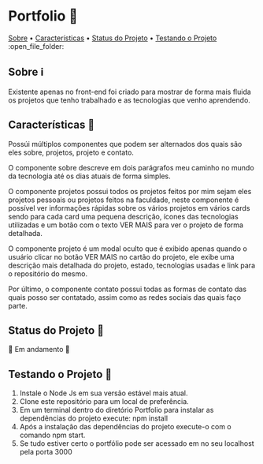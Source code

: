 # Portfolio :rocket:

<p>
 <a href="#Sobre">Sobre</a> •  
 <a href="#Características">Características</a> • 
 <a href="#Status">Status do Projeto</a> • 
 <a href="#Teste">Testando o Projeto</a> 
 :open_file_folder:
</p>

<a name="Sobre"></a>
## Sobre :information_source:
Existente apenas no front-end foi criado para mostrar de forma mais fluida os projetos que tenho trabalhado e as tecnologias que venho aprendendo.

<a name="Características"></a>
## Características :page_facing_up:
Possúi múltiplos componentes que podem ser alternados dos quais são eles sobre, projetos, projeto e contato.

O componente sobre descreve em dois parágrafos meu caminho no mundo da tecnologia até os dias atuais de forma simples.

O componente projetos possui todos os projetos feitos por mim sejam eles projetos pessoais ou projetos feitos na faculdade, neste componente é possível ver informações rápidas sobre os vários projetos em vários cards sendo para cada card uma pequena descrição, ícones das tecnologias utilizadas e um botão com o texto VER MAIS para ver o projeto de forma detalhada.

O componente projeto é um modal oculto que é exibido apenas quando o usuário clicar no botão VER MAIS no cartão do projeto, ele exibe uma descrição mais detalhada do projeto, estado, tecnologias usadas e link para o repositório do mesmo.

Por último, o componente contato possui todas as formas de contato das quais posso ser contatado, assim como as redes sociais das quais faço parte.

<a name="Status"></a>
## Status do Projeto :construction_worker:
:construction: Em andamento :construction:

<a name="Teste"></a>
## Testando o Projeto :running:

1. Instale o Node Js em sua versão estável mais atual.
2. Clone este repositório para um local de preferência.
3. Em um terminal dentro do diretório Portfolio para instalar as dependências do projeto execute: npm install 
4. Após a instalação das dependências do projeto execute-o com o comando npm start.
5. Se tudo estiver certo o portfólio pode ser acessado em no seu localhost pela porta 3000

